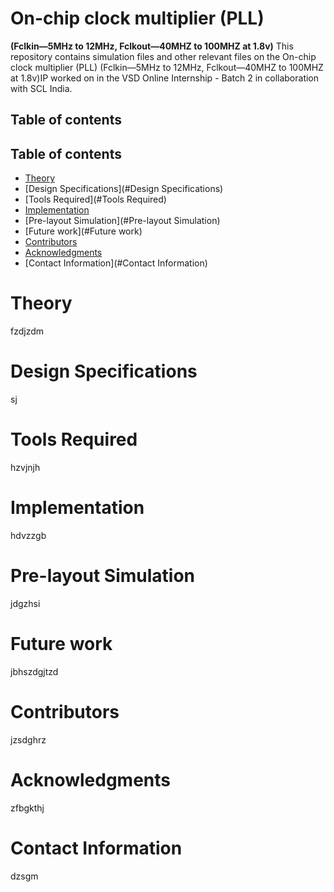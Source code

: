 # On-chip clock multiplier (PLL) 
**(Fclkin—5MHz to 12MHz, Fclkout—40MHZ to 100MHZ at 1.8v)**
This repository contains simulation files and other relevant files on the On-chip clock multiplier (PLL) (Fclkin—5MHz to 12MHz, Fclkout—40MHZ to 100MHZ at 1.8v)IP worked on in the VSD Online Internship - Batch 2 in collaboration with SCL India.

## Table of contents

## Table of contents

- [Theory](#Theory)
- [Design Specifications](#Design Specifications)
- [Tools Required](#Tools Required)
- [Implementation](#Implementation)
- [Pre-layout Simulation](#Pre-layout Simulation)
- [Future work](#Future work)
- [Contributors](#Contributors)
- [Acknowledgments](#Acknowledgments)
- [Contact Information](#Contact Information)

# Theory
fzdjzdm
# Design Specifications
sj
# Tools Required
hzvjnjh
# Implementation
hdvzzgb
# Pre-layout Simulation
jdgzhsi
# Future work
jbhszdgjtzd
# Contributors
jzsdghrz
# Acknowledgments
zfbgkthj
# Contact Information
dzsgm

